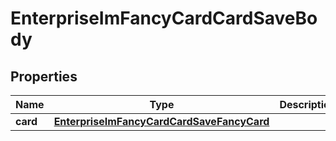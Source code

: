 # EnterpriseImFancyCardCardSaveBody

## Properties
Name | Type | Description | Notes
------------ | ------------- | ------------- | -------------
**card** | [**EnterpriseImFancyCardCardSaveFancyCard**](EnterpriseImFancyCardCardSaveFancyCard.md) |  | 
